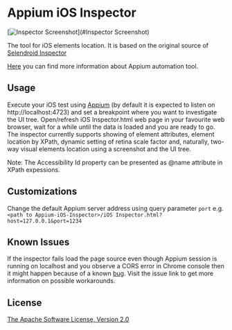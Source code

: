 Appium iOS Inspector
====================

[![Inspector Screenshot](https://raw.githubusercontent.com/mykola-mokhnach/Appium-iOS-Inspector/master/screenshot.png)](#Inspector Screenshot)

The tool for iOS elements location. It is based on the original source of [Selendroid Inspector](https://github.com/selendroid/selendroid)

[Here](http://appium.io) you can find more information about Appium automation tool.

Usage
-----

Execute your iOS test using [Appium](http://appium.io) (by default it is expected to listen on http://localhost:4723) and set a breakpoint where you want to investigate the UI tree. Open/refresh iOS Inspector.html web page in your favourite web browser, wait for a while until the data is loaded and you are ready to go. The inspector currently supports showing of element attributes, element location by XPath, dynamic setting of retina scale factor and, naturally, two-way visual elements location using a screenshot and the UI tree.

Note: The Accessibility Id property can be presented as @name attribute in XPath expessions.

Customizations
--------------

Change the default Appium server address using query parameter `port` e.g.
        ```<path to Appium-iOS-Inspector>/iOS Inspector.html?host=127.0.0.1&port=1234```

Known Issues
------------

If the inspector fails load the page source even though Appium session is running on localhost and you observe a CORS error in Chrome console then it might happen because of a known [bug](https://bugs.chromium.org/p/chromium/issues/detail?id=67743). Visit the issue link to get more information on possible workarounds.

License
-------

[The Apache Software License, Version 2.0](http://www.apache.org/licenses/LICENSE-2.0)

